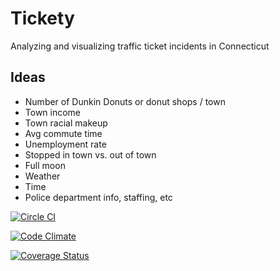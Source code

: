 Tickety
====

Analyzing and visualizing traffic ticket incidents in Connecticut

Ideas
----
* Number of Dunkin Donuts or donut shops / town
* Town income
* Town racial makeup
* Avg commute time
* Unemployment rate
* Stopped in town vs. out of town
* Full moon
* Weather
* Time
* Police department info, staffing, etc


[![Circle CI](https://circleci.com/gh/heyogrady/tickety/tree/master.svg?style=svg)](https://circleci.com/gh/heyogrady/jumpstart/tree/master)

[![Code Climate](https://codeclimate.com/github/heyogrady/tickety/badges/gpa.svg)](https://codeclimate.com/github/heyogrady/jumpstart)

[![Coverage Status](https://coveralls.io/repos/heyogrady/tickety/badge.svg)](https://coveralls.io/r/heyogrady/jumpstart)

